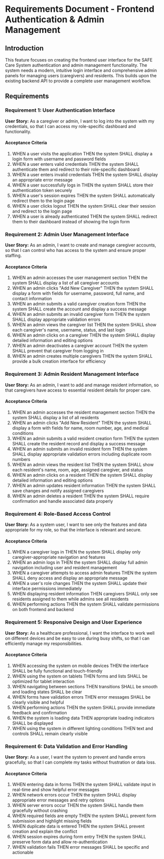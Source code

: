 # Requirements Document - Frontend Authentication & Admin Management

## Introduction

This feature focuses on creating the frontend user interface for the SAFE Care System authentication and admin management functionality. The system needs a modern, intuitive login interface and comprehensive admin panels for managing users (caregivers) and residents. This builds upon the existing backend API to provide a complete user management workflow.

## Requirements

### Requirement 1: User Authentication Interface

**User Story:** As a caregiver or admin, I want to log into the system with my credentials, so that I can access my role-specific dashboard and functionality.

#### Acceptance Criteria

1. WHEN a user visits the application THEN the system SHALL display a login form with username and password fields
2. WHEN a user enters valid credentials THEN the system SHALL authenticate them and redirect to their role-specific dashboard
3. WHEN a user enters invalid credentials THEN the system SHALL display an appropriate error message
4. WHEN a user successfully logs in THEN the system SHALL store their authentication token securely
5. WHEN a user's session expires THEN the system SHALL automatically redirect them to the login page
6. WHEN a user clicks logout THEN the system SHALL clear their session and redirect to the login page
7. WHEN a user is already authenticated THEN the system SHALL redirect them to their dashboard instead of showing the login form

### Requirement 2: Admin User Management Interface

**User Story:** As an admin, I want to create and manage caregiver accounts, so that I can control who has access to the system and ensure proper staffing.

#### Acceptance Criteria

1. WHEN an admin accesses the user management section THEN the system SHALL display a list of all caregiver accounts
2. WHEN an admin clicks "Add New Caregiver" THEN the system SHALL display a form with fields for username, password, full name, and contact information
3. WHEN an admin submits a valid caregiver creation form THEN the system SHALL create the account and display a success message
4. WHEN an admin submits an invalid caregiver form THEN the system SHALL display appropriate validation errors
5. WHEN an admin views the caregiver list THEN the system SHALL show each caregiver's name, username, status, and last login
6. WHEN an admin clicks on a caregiver THEN the system SHALL display detailed information and editing options
7. WHEN an admin deactivates a caregiver account THEN the system SHALL prevent that caregiver from logging in
8. WHEN an admin creates multiple caregivers THEN the system SHALL provide a bulk creation interface for efficiency

### Requirement 3: Admin Resident Management Interface

**User Story:** As an admin, I want to add and manage resident information, so that caregivers have access to essential resident details for proper care.

#### Acceptance Criteria

1. WHEN an admin accesses the resident management section THEN the system SHALL display a list of all residents
2. WHEN an admin clicks "Add New Resident" THEN the system SHALL display a form with fields for name, room number, age, and medical conditions
3. WHEN an admin submits a valid resident creation form THEN the system SHALL create the resident record and display a success message
4. WHEN an admin submits an invalid resident form THEN the system SHALL display appropriate validation errors including duplicate room numbers
5. WHEN an admin views the resident list THEN the system SHALL show each resident's name, room, age, assigned caregiver, and status
6. WHEN an admin clicks on a resident THEN the system SHALL display detailed information and editing options
7. WHEN an admin updates resident information THEN the system SHALL save changes and notify assigned caregivers
8. WHEN an admin deletes a resident THEN the system SHALL require confirmation and handle associated data properly

### Requirement 4: Role-Based Access Control

**User Story:** As a system user, I want to see only the features and data appropriate for my role, so that the interface is relevant and secure.

#### Acceptance Criteria

1. WHEN a caregiver logs in THEN the system SHALL display only caregiver-appropriate navigation and features
2. WHEN an admin logs in THEN the system SHALL display full admin navigation including user and resident management
3. WHEN a caregiver attempts to access admin features THEN the system SHALL deny access and display an appropriate message
4. WHEN a user's role changes THEN the system SHALL update their interface permissions immediately
5. WHEN displaying resident information THEN caregivers SHALL only see residents assigned to them while admins see all residents
6. WHEN performing actions THEN the system SHALL validate permissions on both frontend and backend

### Requirement 5: Responsive Design and User Experience

**User Story:** As a healthcare professional, I want the interface to work well on different devices and be easy to use during busy shifts, so that I can efficiently manage my responsibilities.

#### Acceptance Criteria

1. WHEN accessing the system on mobile devices THEN the interface SHALL be fully functional and touch-friendly
2. WHEN using the system on tablets THEN forms and lists SHALL be optimized for tablet interaction
3. WHEN navigating between sections THEN transitions SHALL be smooth and loading states SHALL be clear
4. WHEN forms have validation errors THEN error messages SHALL be clearly visible and helpful
5. WHEN performing actions THEN the system SHALL provide immediate feedback and confirmation
6. WHEN the system is loading data THEN appropriate loading indicators SHALL be displayed
7. WHEN using the system in different lighting conditions THEN text and controls SHALL remain clearly visible

### Requirement 6: Data Validation and Error Handling

**User Story:** As a user, I want the system to prevent and handle errors gracefully, so that I can complete my tasks without frustration or data loss.

#### Acceptance Criteria

1. WHEN entering data in forms THEN the system SHALL validate input in real-time and show helpful error messages
2. WHEN network errors occur THEN the system SHALL display appropriate error messages and retry options
3. WHEN server errors occur THEN the system SHALL handle them gracefully without crashing
4. WHEN required fields are empty THEN the system SHALL prevent form submission and highlight missing fields
5. WHEN duplicate data is entered THEN the system SHALL prevent creation and explain the conflict
6. WHEN session expires during form entry THEN the system SHALL preserve form data and allow re-authentication
7. WHEN validation fails THEN error messages SHALL be specific and actionable